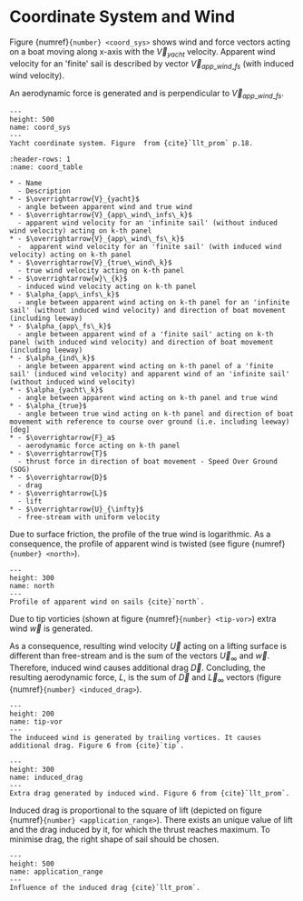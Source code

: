 # Coordinate System and Wind

Figure {numref}`{number} <coord_sys>` shows wind and force vectors acting on a boat moving along x-axis with the $\overrightarrow{V}_{yacht}$ velocity. Apparent wind velocity for an 'finite' sail is described by vector $\overrightarrow{V}_{app\_wind\_fs}$ (with induced wind velocity).

An aerodynamic force is generated and is perpendicular to $\overrightarrow{V}_{app\_wind\_fs}$.


```{figure} ../../figures/coord_sys.png
---
height: 500
name: coord_sys
---
Yacht coordinate system. Figure  from {cite}`llt_prom` p.18.
```

```{list-table} Nomenclature
:header-rows: 1
:name: coord_table

* - Name
  - Description
* - $\overrightarrow{V}_{yacht}$
  - angle between apparent wind and true wind       
* - $\overrightarrow{V}_{app\_wind\_infs\_k}$
  - apparent wind velocity for an 'infinite sail' (without induced wind velocity) acting on k-th panel
* - $\overrightarrow{V}_{app\_wind\_fs\_k}$
  -  apparent wind velocity for an 'finite sail' (with induced wind velocity) acting on k-th panel
* - $\overrightarrow{V}_{true\_wind\_k}$
  - true wind velocity acting on k-th panel
* - $\overrightarrow{w}\_{k}$
  - induced wind velocity acting on k-th panel
* - $\alpha_{app\_infs\_k}$
  - angle between apparent wind acting on k-th panel for an 'infinite sail' (without induced wind velocity) and direction of boat movement (including leeway)
* - $\alpha_{app\_fs\_k}$
  - angle between apparent wind of a 'finite sail' acting on k-th panel (with induced wind velocity) and direction of boat movement (including leeway) 
* - $\alpha_{ind\_k}$
  - angle between apparent wind acting on k-th panel of a 'finite sail' (induced wind velocity) and apparent wind of an 'infinite sail' (without induced wind velocity)
* - $\alpha_{yacht\_k}$
  - angle between apparent wind acting on k-th panel and true wind
* - $\alpha_{true}$
  - angle between true wind acting on k-th panel and direction of boat movement with reference to course over ground (i.e. including leeway) [deg]
* - $\overrightarrow{F}_a$
  - aerodynamic force acting on k-th panel
* - $\overrightarrow{T}$
  - thrust force in direction of boat movement - Speed Over Ground (SOG)
* - $\overrightarrow{D}$
  - drag
* - $\overrightarrow{L}$
  - lift
* - $\overrightarrow{U}_{\infty}$
  - free-stream with uniform velocity
```

Due to surface friction, the profile of the true wind is logarithmic.
As a consequence, the profile of apparent wind is twisted (see figure {numref}`{number} <north>`).

```{figure} ../../figures/North-Sail-Understanding-Twised_wind.png
---
height: 300
name: north
---
Profile of apparent wind on sails {cite}`north`.
```

Due to tip vorticies (shown at figure {numref}`{number} <tip-vor>`)
extra wind $\overrightarrow{w}$ is generated.

As a consequence, resulting wind velocity $\overrightarrow{U}$ acting on a lifting surface is different than free-stream and is the sum of the vectors $\overrightarrow{U}_{\infty}$ and $\overrightarrow{w}$.
Therefore, induced wind causes additional drag $\overrightarrow{D}$.
Concluding, the resulting aerodynamic force, $L$, is the sum of $\overrightarrow{D}$ and $\overrightarrow{L}_{\infty}$ vectors (figure {numref}`{number} <induced_drag>`).

```{figure} ../../figures/Tip-vortices.png
---
height: 200
name: tip-vor
---
The induceed wind is generated by trailing vortices. It causes additional drag. Figure 6 from {cite}`tip`.
```

```{figure} ../../figures/induced_drag.png
---
height: 300
name: induced_drag
---
Extra drag generated by induced wind. Figure 6 from {cite}`llt_prom`.
```

Induced drag is proportional to the square of lift (depicted on figure {numref}`{number} <application_range>`).
There exists an unique value of lift and the drag induced by it, for which the thrust reaches maximum.
To minimise drag, the right shape of sail should be chosen.

```{figure} ../../figures/application_range.svg
---
height: 500
name: application_range
---
Influence of the induced drag {cite}`llt_prom`.
```
